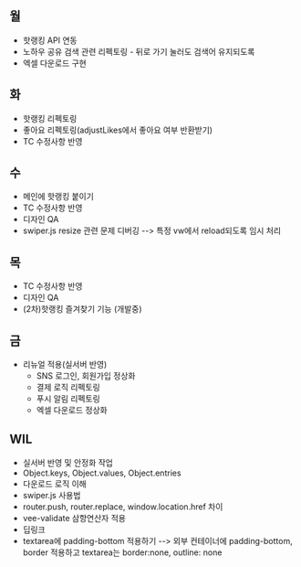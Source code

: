## 월

- 핫랭킹 API 연동
- 노하우 공유 검색 관련 리펙토링 - 뒤로 가기 눌러도 검색어 유지되도록
- 엑셀 다운로드 구현

## 화

- 핫랭킹 리펙토링
- 좋아요 리펙토링(adjustLikes에서 좋아요 여부 반환받기)
- TC 수정사항 반영

## 수

- 메인에 핫랭킹 붙이기
- TC 수정사항 반영
- 디자인 QA
- swiper.js resize 관련 문제 디버깅 --> 특정 vw에서 reload되도록 임시 처리

## 목

- TC 수정사항 반영
- 디자인 QA
- (2차)핫랭킹 즐겨찾기 기능 (개발중)

## 금

- 리뉴얼 적용(실서버 반영)
  - SNS 로그인, 회원가입 정상화
  - 결제 로직 리펙토링
  - 푸시 알림 리펙토링
  - 엑셀 다운로드 정상화

## WIL

- 실서버 반영 및 안정화 작업
- Object.keys, Object.values, Object.entries
- 다운로드 로직 이해
- swiper.js 사용법
- router.push, router.replace, window.location.href 차이
- vee-validate 삼항연산자 적용
- 딥링크
- textarea에 padding-bottom 적용하기 --> 외부 컨테이너에 padding-bottom, border 적용하고 textarea는 border:none, outline: none

